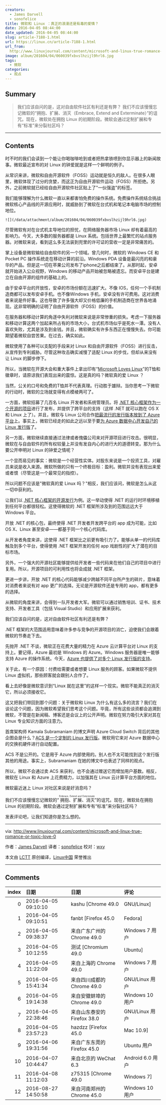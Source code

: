 ```yaml
---
creators:
  - James Darvell
  - sonofelice
title: 微软和 Linux ：真正的浪漫还是有毒的爱情？
date: 2016-04-05 08:44:00
date_updated: 2016-04-05 08:44:00
slug: article-7188-1.html
url: https://linux.cn/article-7188-1.html
url_from: 
  http://www.linuxjournal.com/content/microsoft-and-linux-true-romance-or-toxic-love-0
image: album/201604/04/060039fxbvslhzijl9hrl6.jpg
tags:
  - 微软
categories:
  - 观点
---
```


## Summary

> 我们应该自问的是，这对自由软件社区有利还是有弊？
> 我们不应该慢慢忘记微软的“拥抱、扩展、消灭（Embrace, Extend and Exterminate）”的诅咒。现在，微软处在拥抱 Linux 的初期阶段。微软会通过定制扩展和专有“标准”来分裂社区吗？

***

<!-- more -->

## Contents

时不时的我们会读到一个能让你喝咖啡呛到或者把热拿铁喷到你显示器上的新闻故事。微软最近宣布的对 Linux 的钟爱就是这样一个鲜明的例子。

从常识来讲，微软和自由开源软件（FOSS）运动就是恒久的敌人。在很多人眼里，微软体现了过分的贪婪，而这正为自由开源软件运动（FOSS）所拒绝。另外，之前微软就已经给自由开源软件社区贴上了"一伙强盗"的标签。

我们能够理解为什么微软一直以来都害怕免费的操作系统。免费操作系统结合挑战微软核心产品线的开源应用时，就威胁到了微软在台式机和笔记本电脑市场的控制地位。

`![](/data/attachment/album/201604/04/060039fxbvslhzijl9hrl6.jpg)`

尽管微软有对在台式机主导地位的担忧，在网络服务器市场 Linux 却有着最高的影响力。今天，大多数的服务器都是 Linux 系统。包括世界上最繁忙的站点服务器。对微软来说，看到这么多无法装到兜里的许可证的营收一定是非常痛苦的。

掌上设备是微软输给自由软件的另一个领域。曾几何时，微软的 Windows CE 和 Pocket PC 操作系统走在移动计算的前沿。Windows PDA 设备是最闪亮的和豪华的产品。但是这一切在苹果公司发布了iphone之后都结束了。从那时起，安卓就开始进入公众视野，Windows 的移动产品开始被忽略被遗忘。而安卓平台是建立在自由开源的组件的基础上的。

由于安卓平台的开放性，安卓的市场份额在迅速扩大。不像 IOS，任何一个手机制造商都可以发布安卓手机。也不像Windows 手机，安卓没有许可费用。这对消费者来说是件好事。这也导致了许多强大却又价格低廉的手机制造商在世界各地涌现。这非常明确的证明了自由开源软件（FOSS）的价值。

在服务器和移动计算的角逐中失利对微软来说是非常惨重的损失。考虑一下服务器和移动计算这两个加起来所占有的市场大小，台式机市场似乎是死水一潭。没有人喜欢失败，尤其是涉及到金钱。并且，微软确实有许多东西正在慢慢失去。你可能期望着微软自尝苦果。在过去，确实如此。

微软使用了各种可以支配的手段来对 Linux 和自由开源软件（FOSS）进行反击，从宣传到专利威胁。尽管这种攻击确实减慢了适配 Linux 的步伐，但却从来没有让 Linux 的脚步停下。

所以，当微软在开源大会和重大事件上拿出印有“[Microsoft Loves Linux](https://linux.cn/article-6076-1.html)”的T恤和徽章时，请原谅我们表现出来的震惊。这是真的吗？微软真的爱 Linux ？

当然，公关的口号和免费的T恤并不代表真理。行动胜于雄辩。当你思考一下微软的行动时，微软的立场就变得有点模棱两可了。

一方面，微软招募了几百名 Linux 开发者和系统管理员。将 [.NET 核心框架作为一个开源的项目](https://linux.cn/article-4821-1.html)进行了发布，并提供了跨平台的支持（这样 .NET 就可以跑在 OS X 和 Linux 上了）。并且，微软与 Linux 公司合作[把最流行的发行版本放到了 Azure 平台](https://linux.cn/article-5889-1.html)上。事实上，微软已经走的如此之远以至于要[为 Azure 数据中心开发自己的 Linux 发行版](https://linux.cn/article-6269-1.html)了。

另一方面，微软继续直接通过法律或者傀儡公司来对开源项目进行攻击。很明显，微软在与自由软件的所有权较量上并没有发自内心的进行大的道德转变。那为什么要公开申明对 Linux 的钟爱之情呢？

一个显而易见的事实：微软是一个经营性实体。对股东来说是一个投资工具，对雇员来说是收入来源。微软所做的只有一个终极目标：盈利。微软并没有表现出来爱或者恨（尽管这是一个最常见的指控）。

所以问题不应该是"微软真的爱 Linux 吗？"相反，我们应该问，微软是怎么从这一切中获利的。

让我们以 [.NET 核心框架的开源发行](https://linux.cn/article-4821-1.html)为例。这一举动使得 .NET 的运行时环境移植到任何平台都很轻松。这使得微软的 .NET 框架所涉及到的范围远远大于 Windows 平台。

开放 .NET 的核心包，最终使得 .NET 开发者开发跨平台的 app 成为可能，比如 OS X、Linux 甚至安卓——都基于同一个核心代码库。

从开发者角度来讲，这使得 .NET 框架比之前更有吸引力了。能够从单一的代码库触及到多个平台，使得使用 .NET 框架开发的任何 app 戏剧性的扩大了潜在的目标市场。

另外，一个强大的开源社区能够提供给开发者一些代码来在他们自己的项目中进行复用。所以，开源项目的可利用性也将会成就 .NET 框架。

更进一步讲，开放 .NET 的核心代码能够减少跨越不同平台所产生的碎片，意味着对消费者来说有对 app 更广的选择。无论是开源软件还是专用的 app，都有更多的选择。

从微软的角度来讲，会得到一队开发者大军。微软可以通过销售培训、证书、技术支持、开发者工具（包括 Visual Studio）和应用扩展来获利。

我们应该自问的是，这对自由软件社区有利还是有弊？

.NET 框架的大范围适用意味着许多参与竞争的开源项目的消亡，迫使我们会跟着微软的节奏走下去。

先抛开 .NET 不谈，微软正在花费大量的精力在 Azure 云计算平台对 Linux 的支持上。要记得，Azure 最初是 Windows 的 Azure。Windows 服务器是唯一能够支持 Azure 的操作系统。今天，[Azure 也提供了对多个 Linux 发行版的支持](https://linux.cn/article-5889-1.html)。

关于此，有一个原因：付费给需要或者想要 Linux 服务的顾客。如果微软不提供 Linux 虚拟机，那些顾客就会跟别人合作了。

看上去好像是微软意识到“Linux 就在这里”的这样一个现实。微软不能真正的消灭它，所以必须接收它。

这又把我们带回到那个问题：关于微软和 Linux 为什么有这么多的流言？我们在谈论这个问题，因为微软希望我们思考这个问题。毕竟，所有这些谈资都会追溯到微软，不管是在新闻稿、博客还是会议上的公开声明。微软在努力吸引大家对其在 Linux 专业知识方面的注意力。

首席架构师 Kamala Subramaniam 的博文声明 Azure Cloud Switch 背后的其他企图会是什么？[ACS 是一个定制的 Linux 发行版](https://linux.cn/article-6269-1.html)。微软用它来对 Azure 数据中心的交换机硬件进行自动配置。

ACS 不是公开的。它是用于 Azure 内部使用的。别人也不太可能找到这个发行版其他的用途。事实上，Subramaniam 在她的博文中也表述了同样的观点。

所以，微软不会通过卖 ACS 来获利，也不会通过赠送它而增加用户基数。相反，微软在 Linux 和 Azure 上花费精力，以加强其在 Linux 云计算平台方面的地位。

微软最近迷上 Linux 对社区来说是好消息吗？

我们不应该慢慢忘记微软的“<ruby> 拥抱、扩展、消灭 <rp>  （ </rp> <rt>  Embrace, Extend and Exterminate </rt> <rp>  ） </rp></ruby>”的诅咒。现在，微软处在拥抱 Linux 的初期阶段。微软会通过定制扩展和专有“标准”来分裂社区吗？

发表评论吧，让我们知道你是怎么想的。

---

via: <http://www.linuxjournal.com/content/microsoft-and-linux-true-romance-or-toxic-love-0>

作者：[James Darvell](http://www.linuxjournal.com/users/james-darvell) 译者：[sonofelice](https://github.com/sonofelice) 校对：[wxy](https://github.com/wxy)

本文由 [LCTT](https://github.com/LCTT/TranslateProject) 原创编译，[Linux中国](https://linux.cn/) 荣誉推出

***

## Comments

|   index | 日期                | 日期                                       | 评论                                                                                                                                                                                                                        |
|--------:|:--------------------|:-------------------------------------------|:----------------------------------------------------------------------------------------------------------------------------------------------------------------------------------------------------------------------------|
|       0 | 2016-04-05 09:10:10 | kashu [Chrome 49.0|GNU/Linux]              | 微软是一个“商业机器”，各部门领导做的任何决策都得围绕着整个公司的运营、发展和营利来进行的。                                                                                                                                  |
|       1 | 2016-04-05 09:10:51 | fanbt [Firefox 45.0|Fedora]                | MS跟Linux不是真爱，只是为了繁衍后代！！！                                                                                                                                                                                   |
|       2 | 2016-04-05 09:38:37 | 来自广东广州的 Chrome 49.0|Windows 7 用户  | 我比较关心的是开源界对桌面这一块怎么看！                                                                                                                                                                                    |
|       3 | 2016-04-05 10:12:55 | 测试 [Chromium 49.0|Ubuntu]                | 有理有据，我简直不能再同意                                                                                                                                                                                                  |
|       4 | 2016-04-05 11:22:09 | 来自上海的 Chrome 49.0|Windows 7 用户      | 毫無疑問微軟現今是迫於形勢才擁抱Linux的，決非因為＂愛＂上自由和開源軟件這種模式，但是只要自由軟件社區保持清醒，微軟的擁抱未必不會給社區和用戶帶來價值，如果軟件自由真是不可或缺的屬性，自由軟件就一定會以自己的方式發展下去 |
|       5 | 2016-04-05 15:41:34 | 来自四川成都的 Chrome 49.0|GNU/Linux 用户  | 讨厌巨硬公司～虽然是商业公司，唯利是图是本性，但没权利破坏自由软件的规则，呵呵                                                                                                                                              |
|       6 | 2016-04-05 19:14:38 | 来自安徽蚌埠的 Chrome 49.0|Windows 10 用户 | linux在桌面端天生不足，根本无法对MS构成致命威胁，很多普通人这辈子都只用Windows。主要是企业服务器市场才是微软现在看重的，so你懂的。                                                                                          |
|       7 | 2016-04-05 22:38:46 | 来自山东泰安的 Firefox 38.0|GNU/Linux 用户 | 跟linux绝逼不是真爱，不然吧win10开源吧！涉及Linux只能说他们发展到了瓶颈了～                                                                                                                                                 |
|       8 | 2016-04-05 23:57:23 | hazdzz [Firefox 45.0|Mac 10.9]             | 一切都是为了利益                                                                                                                                                                                                            |
|       9 | 2016-04-06 19:31:56 | 来自广东东莞的 Firefox 45.0|Ubuntu 用户    | 当然不是真爱了。人家只是扩充Windows的生态圈。谁叫Linux不收专利呢。                                                                                                                                                          |
|      10 | 2016-04-07 10:44:47 | 来自北京的 WeChat 6.3|Android 6.0 用户     | MS绝对不会遵循GPL，这就是我对这个事件的结论。                                                                                                                                                                               |
|      11 | 2016-04-08 11:12:03 | z75315 [Chrome 49.0|Windows 7]             | 蚕食，吞并，扩充自己，壮大自己。                                                                                                                                                                                            |
|      12 | 2016-08-27 14:50:58 | 来自河南郑州的 Chrome 45.0|Windows 10 用户 | 不要以为微软会轻易的改变自己的商业信仰，拥抱开源，只不过是希望借助开源的资源给自己加油。                                                                                                                                    |
